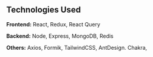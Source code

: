 
## Technologies Used

**Frontend:** React, Redux, React Query

**Backend:** Node, Express, MongoDB, Redis

**Others:** Axios, Formik, TailwindCSS, AntDesign. Chakra, 

  
